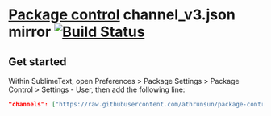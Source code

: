 # [Package control](https://packagecontrol.io) channel_v3.json mirror [![Build Status](https://dev.azure.com/okampfer/package-control-channel-v3-mirror-build/_apis/build/status/package-control-channel-v3-mirror-build?branchName=master)](https://dev.azure.com/okampfer/package-control-channel-v3-mirror-build/_build/latest?definitionId=7&branchName=master)
## Get started
Within SublimeText, open Preferences > Package Settings > Package Control > Settings - User, then add the following line:

```json
"channels": ["https://raw.githubusercontent.com/athrunsun/package-control-channel-v3-mirror/master/channel_v3.json"]
```

